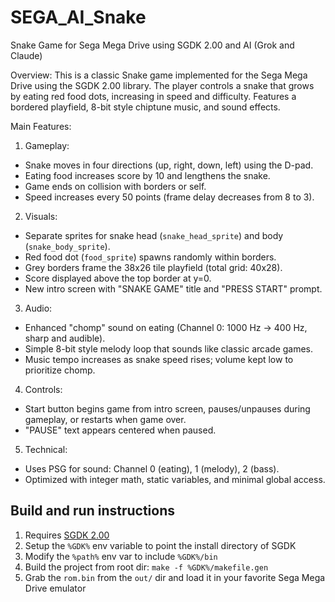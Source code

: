 # SEGA_AI_Snake
Snake Game for Sega Mega Drive using SGDK 2.00 and AI (Grok and Claude)

Overview:
This is a classic Snake game implemented for the Sega Mega Drive using the SGDK 2.00 library.
The player controls a snake that grows by eating red food dots, increasing in speed and difficulty.
Features a bordered playfield, 8-bit style chiptune music, and sound effects.

Main Features:
1. Gameplay:
- Snake moves in four directions (up, right, down, left) using the D-pad.
- Eating food increases score by 10 and lengthens the snake.
- Game ends on collision with borders or self.
- Speed increases every 50 points (frame delay decreases from 8 to 3).
2. Visuals:
- Separate sprites for snake head (`snake_head_sprite`) and body (`snake_body_sprite`).
- Red food dot (`food_sprite`) spawns randomly within borders.
- Grey borders frame the 38x26 tile playfield (total grid: 40x28).
- Score displayed above the top border at y=0.
- New intro screen with "SNAKE GAME" title and "PRESS START" prompt.
3. Audio:
- Enhanced "chomp" sound on eating (Channel 0: 1000 Hz → 400 Hz, sharp and audible).
- Simple 8-bit style melody loop that sounds like classic arcade games.
- Music tempo increases as snake speed rises; volume kept low to prioritize chomp.
4. Controls:
- Start button begins game from intro screen, pauses/unpauses during gameplay, or restarts when game over.
- "PAUSE" text appears centered when paused.
5. Technical:
- Uses PSG for sound: Channel 0 (eating), 1 (melody), 2 (bass).
- Optimized with integer math, static variables, and minimal global access.

## Build and run instructions

1. Requires [SGDK 2.00](https://github.com/Stephane-D/SGDK/releases/tag/v2.00)
2. Setup the `%GDK%` env variable to point the install directory of SGDK
3. Modify the `%path%` env var to include `%GDK%/bin`
4. Build the project from root dir: `make -f %GDK%/makefile.gen`
5. Grab the `rom.bin` from the `out/` dir and load it in your favorite Sega Mega Drive emulator
